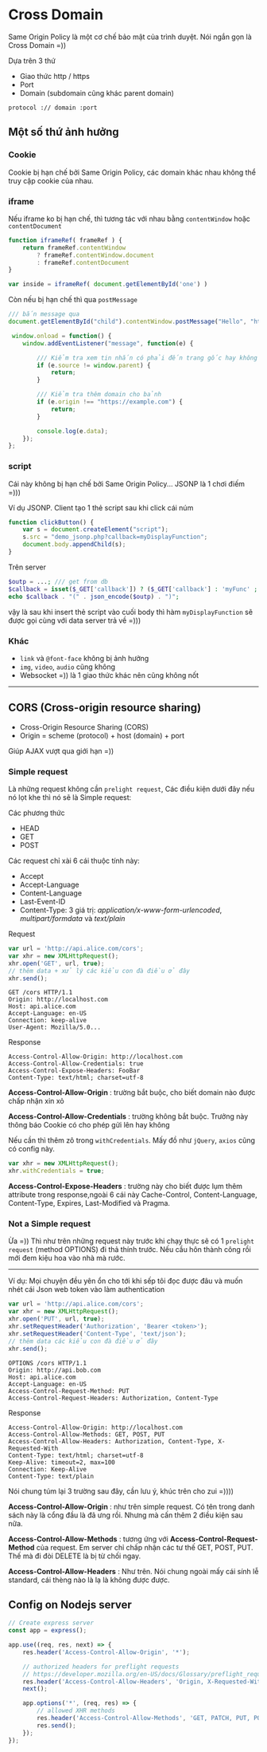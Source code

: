 # Cross Domain 

Same Origin Policy là một cơ chế bảo mật của trình duyệt. Nói ngắn gọn là Cross Domain =))

Dựa trên 3 thứ 
* Giao thức http / https
* Port
* Domain (subdomain cũng khác parent domain)

```
protocol :// domain :port
```

## Một số thứ ảnh hưởng 

### Cookie 

Cookie bị hạn chế bởi Same Origin Policy, các domain khác nhau không thể truy cập cookie của nhau.

### iframe 

Nếu iframe ko bị hạn chế, thì tương tác với nhau bằng `contentWindow` hoặc `contentDocument`

```javascript
function iframeRef( frameRef ) {
    return frameRef.contentWindow
        ? frameRef.contentWindow.document
        : frameRef.contentDocument
}

var inside = iframeRef( document.getElementById('one') )
```

Còn nếu bị hạn chế thì qua `postMessage`

```javascript
/// bắn message qua 
document.getElementById("child").contentWindow.postMessage("Hello", "http://example:4003"); 
```

```javascript
 window.onload = function() {
    window.addEventListener("message", function(e) {

        /// Kiểm tra xem tin nhắn có phải đến trang gốc hay không để đảm bảo tính bảo mật
        if (e.source != window.parent) {
            return;
        }

        /// Kiểm tra thêm domain cho bảnh
        if (e.origin !== "https://example.com") {
            return;
        }

        console.log(e.data);
    });
};

```

### script

Cái này không bị hạn chế bởi Same Origin Policy... JSONP là 1 chơi điếm =))) 

Ví dụ JSONP. Client tạo 1 thẻ script sau khi click cái núm 

```javascript
function clickButton() {
    var s = document.createElement("script");
    s.src = "demo_jsonp.php?callback=myDisplayFunction";
    document.body.appendChild(s);
}
```

Trên server 

```php
$outp = ...; /// get from db 
$callback = isset($_GET['callback']) ? ($_GET['callback'] : 'myFunc' ; 
echo $callback . "(" . json_encode($outp) . ")";
```

vậy là sau khi insert thẻ script vào cuối body thì hàm `myDisplayFunction` sẽ được gọi cùng với data server trả về =))) 


### Khác
- `link` và `@font-face` không bị ảnh hưởng
- `img`,  `video`, `audio` cũng không
- Websocket =)) là 1 giao thức khác nên cũng không nốt


----

## CORS (Cross-origin resource sharing)

- Cross-Origin Resource Sharing (CORS)
- Origin = scheme (protocol) + host (domain) + port

Giúp AJAX vượt qua giới hạn =))

### Simple request

Là những request không cần `prelight request`, Các điều kiện dưới đây nếu nó lọt khe thì nó sẽ là Simple request:

Các phương thức 
- HEAD
- GET 
- POST

Các request chỉ xài 6 cái thuộc tính này: 
- Accept
- Accept-Language
- Content-Language
- Last-Event-ID
- Content-Type: 3 giá trị: *application/x-www-form-urlencoded*, *multipart/formdata* và *text/plain*


Request 
```javascript
var url = 'http://api.alice.com/cors';
var xhr = new XMLHttpRequest();
xhr.open('GET', url, true);
// thêm data + xử lý các kiểu con đà điều ở đây
xhr.send();
```

```
GET /cors HTTP/1.1
Origin: http://localhost.com
Host: api.alice.com
Accept-Language: en-US
Connection: keep-alive
User-Agent: Mozilla/5.0...
```

Response
```
Access-Control-Allow-Origin: http://localhost.com
Access-Control-Allow-Credentials: true
Access-Control-Expose-Headers: FooBar
Content-Type: text/html; charset=utf-8
```

**Access-Control-Allow-Origin** : trường bắt buộc, cho biết domain nào được chấp nhận xin xỏ 

**Access-Control-Allow-Credentials** : trường không bắt buộc. Trưởng này thông báo Cookie có cho phép gửi lên hay không 

Nếu cần thì thêm zô trong `withCredentials`. Mấy đồ như `jQuery`, `axios` cũng có config này.

```javascript
var xhr = new XMLHttpRequest();
xhr.withCredentials = true;
```

**Access-Control-Expose-Headers** : trường này cho biết được lụm thêm attribute trong response,ngoài 6 cái này Cache-Control, Content-Language, Content-Type, Expires, Last-Modified và Pragma. 


### Not a Simple request

Ừa =)) Thì như trên những request này trước khi chạy thực sẽ có  1 `prelight request` (method OPTIONS) đi thả thính trước. Nếu cầu hôn thành công rồi mới đem kiệu hoa vào nhà mà rước.

---

Ví dụ: Mọi chuyện đều yên ổn cho tới khi sếp tôi đọc được đâu và muốn nhét cái Json web token vào làm authentication 

```javascript
var url = 'http://api.alice.com/cors';
var xhr = new XMLHttpRequest();
xhr.open('PUT', url, true);
xhr.setRequestHeader('Authorization', 'Bearer <token>');
xhr.setRequestHeader('Content-Type', 'text/json');
// thêm data các kiểu con đà điều ở đây
xhr.send();
```

```
OPTIONS /cors HTTP/1.1
Origin: http://api.bob.com
Host: api.alice.com
Accept-Language: en-US
Access-Control-Request-Method: PUT
Access-Control-Request-Headers: Authorization, Content-Type
```


Response
```
Access-Control-Allow-Origin: http://localhost.com
Access-Control-Allow-Methods: GET, POST, PUT
Access-Control-Allow-Headers: Authorization, Content-Type, X-Requested-With
Content-Type: text/html; charset=utf-8
Keep-Alive: timeout=2, max=100
Connection: Keep-Alive
Content-Type: text/plain
```

Nói chung túm lại 3 trường sau đây, cần lưu ý, khúc trên cho zui =)))) 

**Access-Control-Allow-Origin** : như trên simple request. Có tên trong danh sách này là cổng đầu là đã ưng rồi. Nhưng mà cấn thêm 2 điều kiện sau nữa. 

**Access-Control-Allow-Methods** : tương ứng với **Access-Control-Request-Method** của request. Em server chỉ chấp nhận các tư thế GET, POST, PUT. Thế mà đi đòi DELETE là bị từ chối ngay. 

**Access-Control-Allow-Headers** : Như trên. Nói chung ngoài mấy cái sính lễ standard, cái thèng nào là lạ là không được được.



## Config on Nodejs server

```js
// Create express server
const app = express();

app.use((req, res, next) => {
    res.header('Access-Control-Allow-Origin', '*');

    // authorized headers for preflight requests
    // https://developer.mozilla.org/en-US/docs/Glossary/preflight_request
    res.header('Access-Control-Allow-Headers', 'Origin, X-Requested-With, Content-Type, Accept');
    next();

    app.options('*', (req, res) => {
        // allowed XHR methods  
        res.header('Access-Control-Allow-Methods', 'GET, PATCH, PUT, POST, DELETE, OPTIONS');
        res.send();
    });
});
```